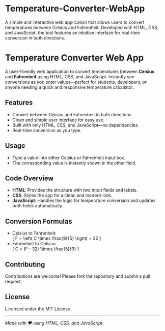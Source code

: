 # Temperature-Converter-WebApp
A simple and interactive web application that allows users to convert temperatures between Celsius and Fahrenheit. Developed with HTML, CSS, and JavaScript, the tool features an intuitive interface for real-time conversion in both directions.

# Temperature Converter Web App

A user-friendly web application to convert temperatures between **Celsius** and **Fahrenheit** using HTML, CSS, and JavaScript. Instantly see conversions as you enter values—perfect for students, developers, or anyone needing a quick and responsive temperature calculator.

## Features

- Convert between Celsius and Fahrenheit in both directions.
- Clean and simple user interface for easy use.
- Built with only HTML, CSS, and JavaScript—no dependencies.
- Real-time conversion as you type.

## Usage

- Type a value into either Celsius or Fahrenheit input box.
- The corresponding value is instantly shown in the other field.

## Code Overview

- **HTML**: Provides the structure with two input fields and labels.
- **CSS**: Styles the app for a clean and modern look.
- **JavaScript**: Handles the logic for temperature conversion and updates both fields automatically.

## Conversion Formulas

- Celsius to Fahrenheit:  
  \[
  F = \left( C \times \frac{9}{5} \right) + 32
  \]
- Fahrenheit to Celsius:  
  \[
  C = (F - 32) \times \frac{5}{9}
  \]

## Contributing

Contributions are welcome! Please fork the repository and submit a pull request.

## License

Licensed under the MIT License.

---

*Made with ❤️ using HTML, CSS, and JavaScript.*
